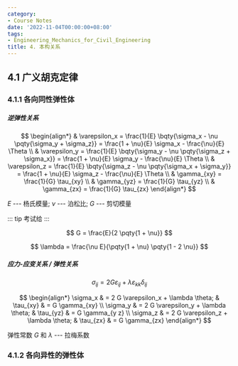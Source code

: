```yaml
---
category:
- Course Notes
date: '2022-11-04T00:00:00+08:00'
tags:
- Engineering_Mechanics_for_Civil_Engineering
title: 4. 本构关系
---
```


## 4.1 广义胡克定律

### 4.1.1 各向同性弹性体

##### 逆弹性关系

$$
\begin{align*}
   & \varepsilon_x
  = \frac{1}{E} \bqty{\sigma_x - \nu \pqty{\sigma_y + \sigma_z}}
  = \frac{1 + \nu}{E} \sigma_x - \frac{\nu}{E} \Theta \\
   & \varepsilon_y
  = \frac{1}{E} \bqty{\sigma_y - \nu \pqty{\sigma_z + \sigma_x}}
  = \frac{1 + \nu}{E} \sigma_y - \frac{\nu}{E} \Theta \\
   & \varepsilon_z
  = \frac{1}{E} \bqty{\sigma_z - \nu \pqty{\sigma_x + \sigma_y}}
  = \frac{1 + \nu}{E} \sigma_z - \frac{\nu}{E} \Theta \\
   & \gamma_{xy}
  = \frac{1}{G} \tau_{xy}                             \\
   & \gamma_{yz}
  = \frac{1}{G} \tau_{yz}                             \\
   & \gamma_{zx}
  = \frac{1}{G} \tau_{zx}
\end{align*}
$$

$E$ --- 杨氏模量; $\nu$ --- 泊松比; $G$ --- 剪切模量

::: tip
考试给
:::

$$
G = \frac{E}{2 \pqty{1 + \nu}}
$$

$$
\lambda = \frac{\nu E}{\pqty{1 + \nu} \pqty{1 - 2 \nu}}
$$

##### 应力-应变关系 / 弹性关系

$$
\sigma_{ij} = 2 G \varepsilon_{ij} + \lambda \varepsilon_{kk} \delta_{ij}
$$

$$
\begin{align*}
  \sigma_x  & = 2 G \varepsilon_x + \lambda \theta; &
  \tau_{xy} & = G \gamma_{xy}                         \\
  \sigma_y  & = 2 G \varepsilon_y + \lambda \theta; &
  \tau_{yz} & = G \gamma_{y z}                        \\
  \sigma_z  & = 2 G \varepsilon_z + \lambda \theta; &
  \tau_{zx} & = G \gamma_{zx}
\end{align*}
$$

弹性常数 $G$ 和 $\lambda$ --- 拉梅系数

### 4.1.2 各向异性的弹性体

